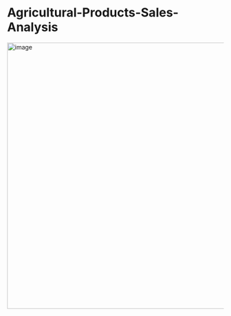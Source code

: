 # Agricultural-Products-Sales-Analysis
<img width="620" alt="image" src="https://github.com/user-attachments/assets/49083012-e949-4b47-9f78-91f507902329">

